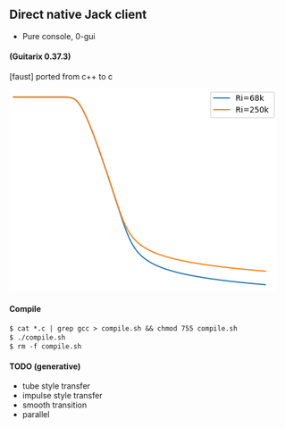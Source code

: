 
## Direct native Jack client

- Pure console, 0-gui

#### (Guitarix 0.37.3)  

[faust] ported from c++ to c

![alt text](https://raw.githubusercontent.com/soundbooze/soundbooze-pi/master/jack/tube.png "Home")

#### Compile

```
$ cat *.c | grep gcc > compile.sh && chmod 755 compile.sh
$ ./compile.sh 
$ rm -f compile.sh
```

#### TODO (generative)

- tube style transfer
- impulse style transfer
- smooth transition
- parallel
